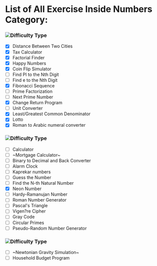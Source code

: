  # List of All Exercise Inside Numbers Category:
 
 ### ![Difficulty Type](https://img.shields.io/badge/Difficulty-Beginner-green.svg)

- [x] Distance Between Two Cities 
- [X] Tax Calculator 
- [X] Factorial Finder 
- [X] Happy Numbers 
- [x] Coin Flip Simulator
- [ ] Find PI to the Nth Digit 
- [ ] Find e to the Nth Digit 
- [X] Fibonacci Sequence 
- [ ] Prime Factorization 
- [ ] Next Prime Number  
- [X] Change Return Program 
- [ ] Unit Converter 
- [X] Least/Greatest Common Denominator 
- [X] Lotto 
- [X] Roman to Arabic numeral converter 

### ![Difficulty Type](https://img.shields.io/badge/Difficulty-Intermediate-orange.svg)

- [ ] Calculator 
- [ ] ~Mortgage Calculator~ 
- [ ] Binary to Decimal and Back Converter 
- [ ] Alarm Clock 
- [ ] Kaprekar numbers 
- [ ] Guess the Number 
- [ ] Find the N-th Natural Number 
- [X] Neon Number 
- [ ] Hardy-Ramanujan Number 
- [ ] Roman Number Generator 
- [ ] Pascal's Triangle 
- [ ] Vigen?re Cipher 
- [ ] Gray Code 
- [ ] Circular Primes 
- [ ] Pseudo-Random Number Generator 

### ![Difficulty Type](https://img.shields.io/badge/Difficulty-expert-red.svg)

- [ ] ~Newtonian Gravity Simulation~ 
- [ ] Household Budget Program 
